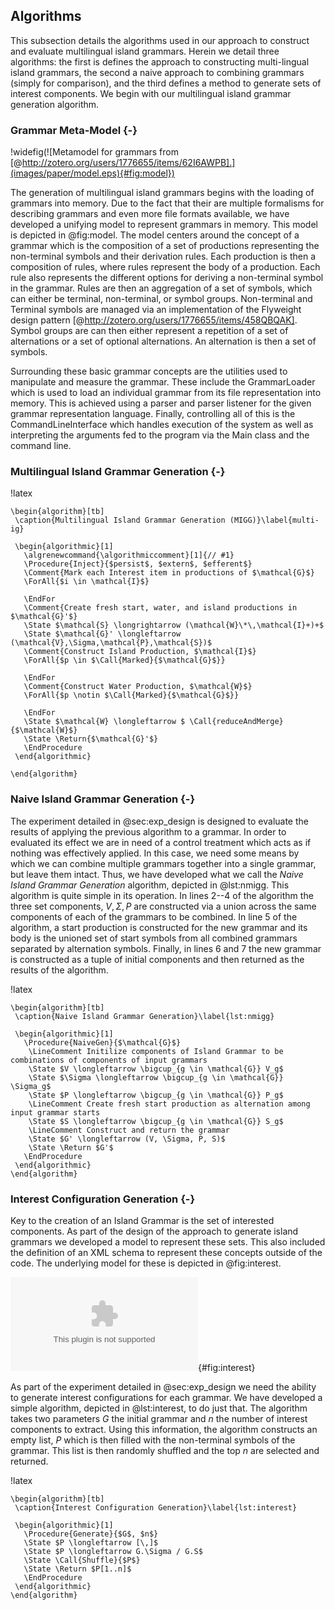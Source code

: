 ## Algorithms

This subsection details the algorithms used in our approach to construct and evaluate multilingual island grammars. Herein we detail three algorithms: the first is defines the approach to constructing multi-lingual island grammars, the second a naive approach to combining grammars (simply for comparison), and the third defines a method to generate sets of interest components. We begin with our multilingual island grammar generation algorithm.

### Grammar Meta-Model {-}

!widefig(![Metamodel for grammars from [@http://zotero.org/users/1776655/items/62I6AWPB].](images/paper/model.eps){#fig:model})

The generation of multilingual island grammars begins with the loading of grammars into memory. Due to the fact that their are multiple formalisms for describing grammars and even more file formats available, we have developed a unifying model to represent grammars in memory. This model is depicted in @fig:model. The model centers around the concept of a grammar which is the composition of a set of productions representing the non-terminal symbols and their derivation rules. Each production is then a composition of rules, where rules represent the body of a production. Each rule also represents the different options for deriving a non-terminal symbol in the grammar. Rules are then an aggregation of a set of symbols, which can either be terminal, non-terminal, or symbol groups. Non-terminal and Terminal symbols are managed via an implementation of the Flyweight design pattern [@http://zotero.org/users/1776655/items/458QBQAK]. Symbol groups are can then either represent a repetition of a set of alternations or a set of optional alternations. An alternation is then a set of symbols.

Surrounding these basic grammar concepts are the utilities used to manipulate and measure the grammar. These include the GrammarLoader which is used to load an individual grammar from its file representation into memory. This is achieved using a parser and parser listener for the given grammar representation language. Finally, controlling all of this is the CommandLineInterface which handles execution of the system as well as interpreting the arguments fed to the program via the Main class and the command line.

### Multilingual Island Grammar Generation {-}

!latex
~~~~~~~~~~~~~~~~~~~~~~~~~~~~~~~~~~~~~~~~~~~~~~~~~~~~~~~~~~~~~~~~~~~~~~~~~~~~~~~~~~~~~~~~~~~~~
\begin{algorithm}[tb]
 \caption{Multilingual Island Grammar Generation (MIGG)}\label{multi-ig}

 \begin{algorithmic}[1]
   \algrenewcommand{\algorithmiccomment}[1]{// #1}
   \Procedure{Inject}{$persist$, $extern$, $efferent$}
   \Comment{Mark each Interest item in productions of $\mathcal{G}$}
   \ForAll{$i \in \mathcal{I}$}

   \EndFor
   \Comment{Create fresh start, water, and island productions in $\mathcal{G}'$}
   \State $\mathcal{S} \longrightarrow (\mathcal{W}\*\,\mathcal{I}+)+$
   \State $\mathcal{G}' \longleftarrow (\mathcal{V},\Sigma,\mathcal{P},\mathcal{S})$
   \Comment{Construct Island Production, $\mathcal{I}$}
   \ForAll{$p \in $\Call{Marked}{$\mathcal{G}$}}

   \EndFor
   \Comment{Construct Water Production, $\mathcal{W}$}
   \ForAll{$p \notin $\Call{Marked}{$\mathcal{G}$}}

   \EndFor
   \State $\mathcal{W} \longleftarrow $ \Call{reduceAndMerge}{$\mathcal{W}$}
   \State \Return{$\mathcal{G}'$}
   \EndProcedure
 \end{algorithmic}

\end{algorithm}
~~~~~~~~~~~~~~~~~~~~~~~~~~~~~~~~~~~~~~~~~~~~~~~~~~~~~~~~~~~~~~~~~~~~~~~~~~~~~~~~~~~~~~~~~~~~~

### Naive Island Grammar Generation {-}

The experiment detailed in @sec:exp_design is designed to evaluate the results of applying the previous algorithm to a grammar. In order to evaluated its effect we are in need of a control treatment which acts as if nothing was effectively applied. In this case, we need some means by which we can combine multiple grammars together into a single grammar, but leave them intact. Thus, we have developed what we call the *Naive Island Grammar Generation* algorithm, depicted in @lst:nmigg. This algorithm is quite simple in its operation. In lines 2--4 of the algorithm the three set components, $V,\Sigma,P$ are constructed via a union across the same components of each of the grammars to be combined. In line 5 of the algorithm, a start production is constructed for the new grammar and its body is the unioned set of start symbols from all combined grammars separated by alternation symbols. Finally, in lines 6 and 7 the new grammar is constructed as a tuple of initial components and then returned as the results of the algorithm.

!latex
~~~~
\begin{algorithm}[tb]
 \caption{Naive Island Grammar Generation}\label{lst:nmigg}

 \begin{algorithmic}[1]
   \Procedure{NaiveGen}{$\mathcal{G}$}
    \LineComment Initilize components of Island Grammar to be combinations of components of input grammars
    \State $V \longleftarrow \bigcup_{g \in \mathcal{G}} V_g$
    \State $\Sigma \longleftarrow \bigcup_{g \in \mathcal{G}} \Sigma_g$
    \State $P \longleftarrow \bigcup_{g \in \mathcal{G}} P_g$
    \LineComment Create fresh start production as alternation among input grammar starts
    \State $S \longleftarrow \bigcup_{g \in \mathcal{G}} S_g$
    \LineComment Construct and return the grammar
    \State $G' \longleftarrow (V, \Sigma, P, S)$
    \State \Return $G'$
   \EndProcedure
 \end{algorithmic}
\end{algorithm}
~~~~

### Interest Configuration Generation {-}

Key to the creation of an Island Grammar is the set of interested components. As part of the design of the approach to generate island grammars we developed a model to represent these sets. This also included the definition of an XML schema to represent these concepts outside of the code. The underlying model for these is depicted in @fig:interest.

![Interest Configuration Model](images/paper/interests.eps){#fig:interest}

As part of the experiment detailed in @sec:exp_design we need the ability to generate interest configurations for each grammar. We have developed a simple algorithm, depicted in @lst:interest, to do just that. The algorithm takes two parameters $G$ the initial grammar and $n$ the number of interest components to extract. Using this information, the algorithm constructs an empty list, $P$ which is then filled with the non-terminal symbols of the grammar. This list is then randomly shuffled and the top $n$ are selected and returned.

!latex
~~~~
\begin{algorithm}[tb]
 \caption{Interest Configuration Generation}\label{lst:interest}

 \begin{algorithmic}[1]
   \Procedure{Generate}{$G$, $n$}
   \State $P \longleftarrow [\,]$
   \State $P \longleftarrow G.\Sigma / G.S$
   \State \Call{Shuffle}{$P$}
   \State \Return $P[1..n]$
   \EndProcedure
 \end{algorithmic}
\end{algorithm}
~~~~
